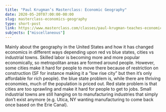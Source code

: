 ```yaml
---
title: "Paul Krugman’s Masterclass: Economic Geography"
date: 2020-05-20T07:00:00-00:00
slug: masterclass-economics-geography
type: short-post
link: https://www.masterclass.com/classes/paul-krugman-teaches-economics-and-society
subjects: ["miscellaneous"]
---
```


Mainly about the geography in the United States and how it has changed economics in different ways depending upon red vs blue states, cities vs industrial towns. Skilled labor is becoming more and more popular economically, so metropolitan areas are formed around people. However, some cities make it hard for people to move there because of restriction on construction (SF for instance making it a “low rise city” but then it’s only affordable for rich people). the blue state problem is, while there are thriving economies, much of the population is priced out. Red state problem is that cities are too sprawling and make it hard for people to get to jobs. Small industrial towns are still hanging on to manufacturing industries that simply don’t exist anymore (e.g. Utica, NY wanting manufacturing to come back once based on the Erie Canal).